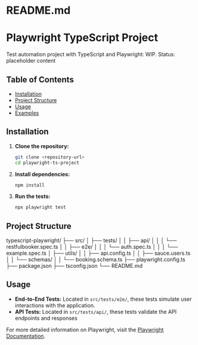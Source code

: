# README.md

# Playwright TypeScript Project

Test automation project with TypeScript and Playwright: WIP. Status: placeholder content

## Table of Contents
- [Installation](#installation)
- [Project Structure](#project-structure)
- [Usage](#usage)
- [Examples](#examples)

## Installation

1. **Clone the repository:**
   ```bash
   git clone <repository-url>
   cd playwright-ts-project
   ```

2. **Install dependencies:**
   ```bash
   npm install
   ```

3. **Run the tests:**
   ```bash
   npx playwright test
   ```

## Project Structure

typescript-playwright/
├── src/
│   ├── tests/
│   │   ├── api/
│   │   │   └── restfulbooker.spec.ts
│   │   ├── e2e/
│   │   │   └── auth.spec.ts
│   │   │   └── example.spec.ts
│   ├── utils/
│   │   ├── api.config.ts
│   │   ├── sauce.users.ts
│   │   └── schemas/
│   │       └── booking.schema.ts
├── playwright.config.ts
├── package.json
├── tsconfig.json
└── README.md

## Usage

- **End-to-End Tests:** Located in `src/tests/e2e/`, these tests simulate user interactions with the application.
- **API Tests:** Located in `src/tests/api/`, these tests validate the API endpoints and responses

For more detailed information on Playwright, visit the [Playwright Documentation](https://playwright.dev/docs/intro).
